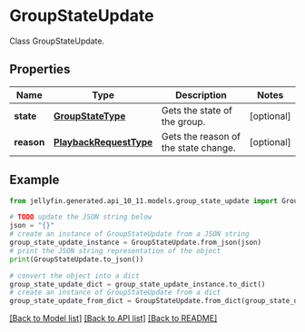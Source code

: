 # GroupStateUpdate

Class GroupStateUpdate.

## Properties

Name | Type | Description | Notes
------------ | ------------- | ------------- | -------------
**state** | [**GroupStateType**](GroupStateType.md) | Gets the state of the group. | [optional] 
**reason** | [**PlaybackRequestType**](PlaybackRequestType.md) | Gets the reason of the state change. | [optional] 

## Example

```python
from jellyfin.generated.api_10_11.models.group_state_update import GroupStateUpdate

# TODO update the JSON string below
json = "{}"
# create an instance of GroupStateUpdate from a JSON string
group_state_update_instance = GroupStateUpdate.from_json(json)
# print the JSON string representation of the object
print(GroupStateUpdate.to_json())

# convert the object into a dict
group_state_update_dict = group_state_update_instance.to_dict()
# create an instance of GroupStateUpdate from a dict
group_state_update_from_dict = GroupStateUpdate.from_dict(group_state_update_dict)
```
[[Back to Model list]](../README.md#documentation-for-models) [[Back to API list]](../README.md#documentation-for-api-endpoints) [[Back to README]](../README.md)


